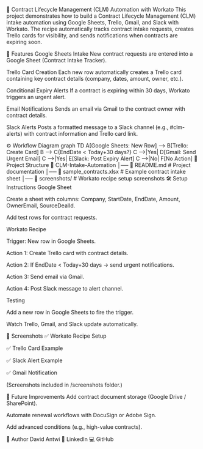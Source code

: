📑 Contract Lifecycle Management (CLM) Automation with Workato
This project demonstrates how to build a Contract Lifecycle Management (CLM) intake automation using Google Sheets, Trello, Gmail, and Slack with Workato.
The recipe automatically tracks contract intake requests, creates Trello cards for visibility, and sends notifications when contracts are expiring soon.

🚀 Features
Google Sheets Intake
New contract requests are entered into a Google Sheet (Contract Intake Tracker).

Trello Card Creation
Each new row automatically creates a Trello card containing key contract details (company, dates, amount, owner, etc.).

Conditional Expiry Alerts
If a contract is expiring within 30 days, Workato triggers an urgent alert.

Email Notifications
Sends an email via Gmail to the contract owner with contract details.

Slack Alerts
Posts a formatted message to a Slack channel (e.g., #clm-alerts) with contract information and Trello card link.

⚙️ Workflow Diagram
graph TD
    A[Google Sheets: New Row] --> B[Trello: Create Card]
    B --> C{EndDate < Today+30 days?}
    C -->|Yes| D[Gmail: Send Urgent Email]
    C -->|Yes| E[Slack: Post Expiry Alert]
    C -->|No| F[No Action]
📂 Project Structure
📁 CLM-Intake-Automation
│── 📄 README.md   # Project documentation
│── 📄 sample_contracts.xlsx  # Example contract intake sheet
│── 📄 screenshots/  # Workato recipe setup screenshots
🛠️ Setup Instructions
Google Sheet

Create a sheet with columns: Company, StartDate, EndDate, Amount, OwnerEmail, SourceDealId.

Add test rows for contract requests.

Workato Recipe

Trigger: New row in Google Sheets.

Action 1: Create Trello card with contract details.

Action 2: If EndDate < Today+30 days → send urgent notifications.

Action 3: Send email via Gmail.

Action 4: Post Slack message to alert channel.

Testing

Add a new row in Google Sheets to fire the trigger.

Watch Trello, Gmail, and Slack update automatically.

📸 Screenshots
✅ Workato Recipe Setup

✅ Trello Card Example

✅ Slack Alert Example

✅ Gmail Notification

(Screenshots included in /screenshots folder.)

🔮 Future Improvements
Add contract document storage (Google Drive / SharePoint).

Automate renewal workflows with DocuSign or Adobe Sign.

Add advanced conditions (e.g., high-value contracts).

👤 Author
David Antwi
🔗 LinkedIn
💻 GitHub
